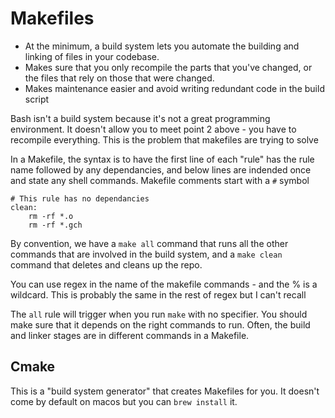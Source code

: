 # Makefiles

- At the minimum, a build system lets you automate the building and linking of 
files in your codebase.
- Makes sure that you only recompile the parts that you've changed, or the 
files that rely on those that were changed.
- Makes maintenance easier and avoid writing redundant code in the build script

Bash isn't a build system because it's not a great programming environment. It
doesn't allow you to meet point 2 above - you have to recompile everything. 
This is the problem that makefiles are trying to solve

In a Makefile, the syntax is to have the first line of each "rule" has the 
rule name followed by any dependancies, and below lines are indended once and 
state any shell commands. Makefile comments start with a `#` symbol

```Make
# This rule has no dependancies 
clean:
    rm -rf *.o
    rm -rf *.gch
```

By convention, we have a `make all` command that runs all the other commands
that are involved in the build system, and a `make clean` command that deletes
and cleans up the repo. 

You can use regex in the name of the makefile commands - and the % is a 
wildcard. This is probably the same in the rest of regex but I can't recall

The `all` rule will trigger when you run `make` with no specifier. You should
make sure that it depends on the right commands to run. Often, the build and 
linker stages are in different commands in a Makefile. 

## Cmake
This is a "build system generator" that creates Makefiles for you. It doesn't
come by default on macos but you can `brew install` it.


